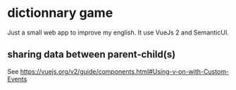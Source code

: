 # dictionnary game

Just a small web app to improve my english.
It use VueJs 2 and SemanticUI.

## sharing data between parent-child(s)

See https://vuejs.org/v2/guide/components.html#Using-v-on-with-Custom-Events

